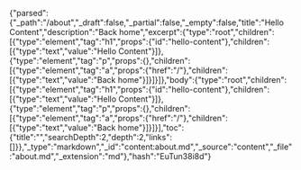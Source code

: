 {"parsed":{"_path":"/about","_draft":false,"_partial":false,"_empty":false,"title":"Hello Content","description":"Back home","excerpt":{"type":"root","children":[{"type":"element","tag":"h1","props":{"id":"hello-content"},"children":[{"type":"text","value":"Hello Content"}]},{"type":"element","tag":"p","props":{},"children":[{"type":"element","tag":"a","props":{"href":"/"},"children":[{"type":"text","value":"Back home"}]}]}]},"body":{"type":"root","children":[{"type":"element","tag":"h1","props":{"id":"hello-content"},"children":[{"type":"text","value":"Hello Content"}]},{"type":"element","tag":"p","props":{},"children":[{"type":"element","tag":"a","props":{"href":"/"},"children":[{"type":"text","value":"Back home"}]}]}],"toc":{"title":"","searchDepth":2,"depth":2,"links":[]}},"_type":"markdown","_id":"content:about.md","_source":"content","_file":"about.md","_extension":"md"},"hash":"EuTun38i8d"}